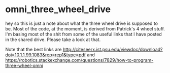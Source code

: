 # omni_three_wheel_drive

hey so this is just a note about what the three wheel drive is supposed to be. 
Most of the code, at the moment, is derived from Patrick's 4 wheel stuff.
I'm basing most of the shit from some of the useful links that I have posted in the shared drive. Please take a look at that.

Note that the best links are
  http://citeseerx.ist.psu.edu/viewdoc/download?doi=10.1.1.99.1083&rep=rep1&type=pdf
and
  https://robotics.stackexchange.com/questions/7829/how-to-program-three-wheel-omni
